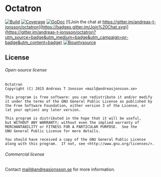 # Octatron

[![Build](https://travis-ci.org/andreas-t-jonsson/octatron.png)](https://travis-ci.org/andreas-t-jonsson/octatron)
[![Coverage](http://gocover.io/_badge/github.com/andreas-t-jonsson/octatron)](http://gocover.io/github.com/andreas-t-jonsson/octatron)
[![GoDoc](https://godoc.org/andreas-t-jonsson/octatron?status.svg)](https://godoc.org/github.com/andreas-t-jonsson/octatron)
[![Join the chat at https://gitter.im/andreas-t-jonsson/octatron](https://badges.gitter.im/Join%20Chat.svg)](https://gitter.im/andreas-t-jonsson/octatron?utm_source=badge&utm_medium=badge&utm_campaign=pr-badge&utm_content=badge)
[![Bountysource](https://api.bountysource.com/badge/team?team_id=95482&style=bounties_received)](https://www.bountysource.com/teams/octatron)

## License

###### Open-source license

```
Octatron
Copyright (C) 2015 Andreas T Jonsson <mail@andreasjonsson.se>

This program is free software: you can redistribute it and/or modify
it under the terms of the GNU General Public License as published by
the Free Software Foundation, either version 3 of the License, or
(at your option) any later version.

This program is distributed in the hope that it will be useful,
but WITHOUT ANY WARRANTY; without even the implied warranty of
MERCHANTABILITY or FITNESS FOR A PARTICULAR PURPOSE.  See the
GNU General Public License for more details.

You should have received a copy of the GNU General Public License
along with this program.  If not, see <http://www.gnu.org/licenses/>.
```

###### Commercial license

Contact mail@andreasjonsson.se for more information.
